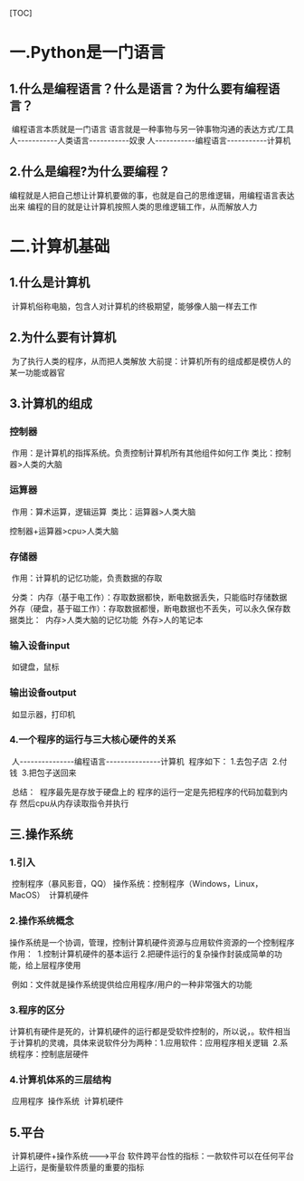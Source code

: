 [TOC]

# 一.Python是一门语言

## 1.什么是编程语言？什么是语言？为什么要有编程语言？
​	编程语言本质就是一门语言
​	语言就是一种事物与另一钟事物沟通的表达方式/工具
​	人-----------人类语言-----------奴隶
​	人-----------编程语言-----------计算机

## 2.什么是编程?为什么要编程？
编程就是人把自己想让计算机要做的事，也就是自己的思维逻辑，用编程语言表达出来
编程的目的就是让计算机按照人类的思维逻辑工作，从而解放人力

# 二.计算机基础

## 1.什么是计算机
​	计算机俗称电脑，包含人对计算机的终极期望，能够像人脑一样去工作

## 2.为什么要有计算机
​	为了执行人类的程序，从而把人类解放
​	大前提：计算机所有的组成都是模仿人的某一功能或器官

## 3.计算机的组成

### 控制器
​	作用：是计算机的指挥系统。负责控制计算机所有其他组件如何工作
​	类比：控制器>人类的大脑

### 运算器
​	作用：算术运算，逻辑运算
​	类比：运算器>人类大脑

控制器+运算器>cpu>人类大脑

### 存储器

​	作用：计算机的记忆功能，负责数据的存取

​	分类：
​		内存（基于电工作）：存取数据都快，断电数据丢失，只能临时存储数据
​		外存（硬盘，基于磁工作）：存取数据都慢，断电数据也不丢失，可以永久保存数据
​	类比：
​		内存>人类大脑的记忆功能
​		外存>人的笔记本

### 输入设备input

​	如键盘，鼠标

### 输出设备output

​	如显示器，打印机

### 4.一个程序的运行与三大核心硬件的关系

​	人---------------编程语言---------------计算机
​	程序如下：
​		1.去包子店
​		2.付钱
​		3.把包子送回来

​	总结：
​		程序最先是存放于硬盘上的
​		程序的运行一定是先把程序的代码加载到内存
​		然后cpu从内存读取指令并执行

## 三.操作系统

### 1.引入

​	控制程序（暴风影音，QQ）
​	操作系统：控制程序（Windows，Linux，MacOS）
​	计算机硬件

### 2.操作系统概念

​	操作系统是一个协调，管理，控制计算机硬件资源与应用软件资源的一个控制程序
​	作用：
​		1.控制计算机硬件的基本运行
​		2.把硬件运行的复杂操作封装成简单的功能，给上层程序使用

​		例如：文件就是操作系统提供给应用程序/用户的一种非常强大的功能

### 3.程序的区分

​	计算机有硬件是死的，计算机硬件的运行都是受软件控制的，所以说，。软件相当于计算机的灵魂，具体来说软件分为两种：
​		1.应用软件：应用程序相关逻辑
​		2.系统程序：控制底层硬件

### 4.计算机体系的三层结构
​		应用程序
​		操作系统
​		计算机硬件

## 5.平台
​	计算机硬件+操作系统--->平台
​	软件跨平台性的指标：一款软件可以在任何平台上运行，是衡量软件质量的重要的指标

